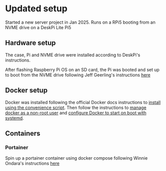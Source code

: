 # Updated setup

Started a new server project in Jan 2025. Runs on a RPi5 booting from an NVME drive on a DeskPi Lite Pi5

## Hardware setup

The case, Pi and NVME drive were installed according to DeskPi's instructions.

After flashing Raspberry Pi OS on an SD card, the Pi was booted and set up to boot from the NVME drive following Jeff Geerling's instructions [here](https://www.jeffgeerling.com/blog/2023/nvme-ssd-boot-raspberry-pi-5)

## Docker setup

Docker was installed following the official Docker docs instructions to [install using the convenience script](https://docs.docker.com/engine/install/raspberry-pi-os/#install-using-the-convenience-script). Then follow the instructions to [manage docker as a non-root user](https://docs.docker.com/engine/install/linux-postinstall/#manage-docker-as-a-non-root-user) and [configure Docker to start on boot with systemd](https://docs.docker.com/engine/install/linux-postinstall/#configure-docker-to-start-on-boot-with-systemd).

## Containers

### Portainer

Spin up a portainer container using docker compose following Winnie Ondara's instructions [here](https://www.cherryservers.com/blog/portainer-docker-compose)
